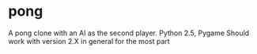 # pong
A pong clone with an AI as the second player.
Python 2.5, Pygame
Should work with version 2.X in general for the most part
